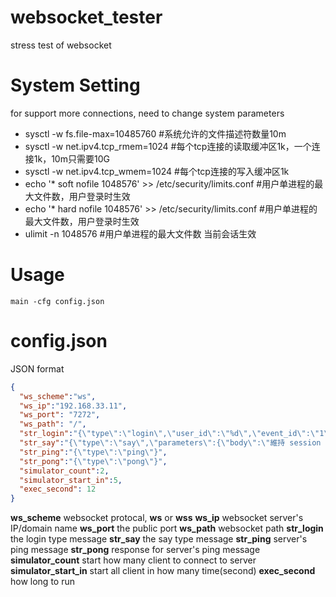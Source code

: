 # websocket_tester
stress test of websocket 

# System Setting

for support more connections, need to change system parameters

* sysctl -w fs.file-max=10485760 #系统允许的文件描述符数量10m
* sysctl -w net.ipv4.tcp_rmem=1024 #每个tcp连接的读取缓冲区1k，一个连接1k，10m只需要10G
* sysctl -w net.ipv4.tcp_wmem=1024 #每个tcp连接的写入缓冲区1k
* echo '* soft nofile 1048576' >> /etc/security/limits.conf #用户单进程的最大文件数，用户登录时生效
* echo '* hard nofile 1048576' >> /etc/security/limits.conf #用户单进程的最大文件数，用户登录时生效
* ulimit -n 1048576 #用户单进程的最大文件数 当前会话生效

# Usage 

```shell
main -cfg config.json
```

# config.json

JSON format

```json
{
  "ws_scheme":"ws",
  "ws_ip":"192.168.33.11",
  "ws_port": "7272",
  "ws_path": "/",
  "str_login":"{\"type\":\"login\",\"user_id\":\"%d\",\"event_id\":\"1\",\"group_id\":\"1\",\"client_name\":\"1\",\"room_id\":\"1\"}",
  "str_say":"{\"type\":\"say\",\"parameters\":{\"body\":\"維持 session ${USER_ID}\",\"title_id\":\"10\",\"user_id\":\"${USER_ID}\",\"nick_name\":\"u${USER_ID}\",\"event_id\":\"1\",\"group_id\":\"1\",\"type\":\"1\",\"icon\":\"icon.png\"},\"to_client_id\":\"1\",\"content\":\"維持 session  ${USER_ID}\"}",
  "str_ping":"{\"type\":\"ping\"}",
  "str_pong":"{\"type\":\"pong\"}",
  "simulator_count":2,
  "simulator_start_in":5,
  "exec_second": 12
}
```

**ws_scheme** websocket protocal, **ws** or **wss**
**ws_ip** websocket server's IP/domain name
**ws_port** the public port
**ws_path** websocket path
**str_login** the login type message
**str_say** the say type message
**str_ping** server's ping message
**str_pong** response for server's ping message
**simulator_count** start how many client to connect to server
**simulator_start_in** start all client in how many time(second)
**exec_second** how long to run


